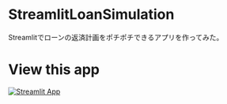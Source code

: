 # StreamlitLoanSimulation
Streamlitでローンの返済計画をポチポチできるアプリを作ってみた。

# View this app
[![Streamlit App](https://static.streamlit.io/badges/streamlit_badge_black_white.svg)](https://apploansimulation-mvaeo3c4ut7pnohtfejerv.streamlit.app/)
